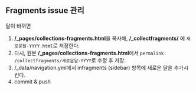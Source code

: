 ## Fragments issue 관리
달이 바뀌면 
1. **/\_pages/collections-fragments.html**을 복사해, **/\_collectfragments/** 에 `새로운달-YYYY.html`로 저장한다.
2. 다시, 원본 **/\_pages/collections-fragments.html**에서 ```permalink: /collectfragments/새로운달-YYYY```로 수정 후 저장.
3. /\_data/navigation.yml에서 infragments (sidebar) 항목에 새로운 달을 추가시킨다.
4. commit & push
